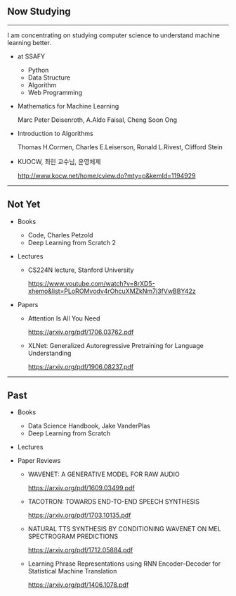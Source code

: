## Now Studying

---

I am concentrating on studying computer science to understand machine learning better.

- at SSAFY

  - Python
  - Data Structure
  - Algorithm
  - Web Programming

- Mathematics for Machine Learning

  Marc Peter Deisenroth, A.Aldo Faisal, Cheng Soon Ong

- Introduction to Algorithms

  Thomas H.Cormen, Charles E.Leiserson, Ronald L.Rivest, Clifford Stein

- KUOCW, 최린 교수님, 운영체제

  <http://www.kocw.net/home/cview.do?mty=p&kemId=1194929>

  

---

## Not Yet

- Books

  - Code, Charles Petzold
  - Deep Learning from Scratch 2

- Lectures

  - CS224N lecture, Stanford University

    <https://www.youtube.com/watch?v=8rXD5-xhemo&list=PLoROMvodv4rOhcuXMZkNm7j3fVwBBY42z>

- Papers

  - Attention Is All You Need

    <https://arxiv.org/pdf/1706.03762.pdf>

  - XLNet: Generalized Autoregressive Pretraining for Language Understanding

    <https://arxiv.org/pdf/1906.08237.pdf>

    

---

## Past

- Books

  - Data Science Handbook, Jake VanderPlas
  - Deep Learning from Scratch

- Lectures

- Paper Reviews

  - WAVENET: A GENERATIVE MODEL FOR RAW AUDIO

    <https://arxiv.org/pdf/1609.03499.pdf>

  - TACOTRON: TOWARDS END-TO-END SPEECH SYNTHESIS

    <https://arxiv.org/pdf/1703.10135.pdf>

  - NATURAL TTS SYNTHESIS BY CONDITIONING WAVENET ON MEL SPECTROGRAM
    PREDICTIONS

    <https://arxiv.org/pdf/1712.05884.pdf>
  
  - Learning Phrase Representations using RNN Encoder–Decoder for Statistical Machine Translation

    <https://arxiv.org/pdf/1406.1078.pdf>
